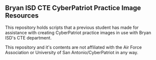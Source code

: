 ## Bryan ISD CTE CyberPatriot Practice Image Resources
This repository holds scripts that a previous student has made for assistance with creating CyberPatriot practice images in use with Bryan ISD's CTE department.

This repository and it's contents are not affiliated with the Air Force Association or University of San Antonio/CyberPatriot in any way.
